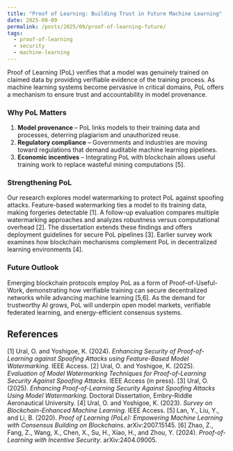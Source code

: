 ```yaml
---
title: "Proof of Learning: Building Trust in Future Machine Learning"
date: 2025-09-09
permalink: /posts/2025/09/proof-of-learning-future/
tags:
  - proof-of-learning
  - security
  - machine-learning
---
```


Proof of Learning (PoL) verifies that a model was genuinely trained on claimed data by providing verifiable evidence of the training process. As machine learning systems become pervasive in critical domains, PoL offers a mechanism to ensure trust and accountability in model provenance.

### Why PoL Matters

1. **Model provenance** – PoL links models to their training data and processes, deterring plagiarism and unauthorized reuse.
2. **Regulatory compliance** – Governments and industries are moving toward regulations that demand auditable machine learning pipelines.
3. **Economic incentives** – Integrating PoL with blockchain allows useful training work to replace wasteful mining computations [5].

### Strengthening PoL

Our research explores model watermarking to protect PoL against spoofing attacks. Feature-based watermarking ties a model to its training data, making forgeries detectable [1]. A follow-up evaluation compares multiple watermarking approaches and analyzes robustness versus computational overhead [2]. The dissertation extends these findings and offers deployment guidelines for secure PoL pipelines [3]. Earlier survey work examines how blockchain mechanisms complement PoL in decentralized learning environments [4].

### Future Outlook

Emerging blockchain protocols employ PoL as a form of Proof-of-Useful-Work, demonstrating how verifiable training can secure decentralized networks while advancing machine learning [5,6]. As the demand for trustworthy AI grows, PoL will underpin open model markets, verifiable federated learning, and energy-efficient consensus systems.

## References

[1] Ural, O. and Yoshigoe, K. (2024). *Enhancing Security of Proof-of-Learning against Spoofing Attacks using Feature-Based Model Watermarking*. IEEE Access.
[2] Ural, O. and Yoshigoe, K. (2025). *Evaluation of Model Watermarking Techniques for Proof-of-Learning Security Against Spoofing Attacks*. IEEE Access (in press).
[3] Ural, O. (2025). *Enhancing Proof-of-Learning Security Against Spoofing Attacks Using Model Watermarking*. Doctoral Dissertation, Embry-Riddle Aeronautical University.
[4] Ural, O. and Yoshigoe, K. (2023). *Survey on Blockchain-Enhanced Machine Learning*. IEEE Access.
[5] Lan, Y., Liu, Y., and Li, B. (2020). *Proof of Learning (PoLe): Empowering Machine Learning with Consensus Building on Blockchains*. arXiv:2007.15145.
[6] Zhao, Z., Fang, Z., Wang, X., Chen, X., Su, H., Xiao, H., and Zhou, Y. (2024). *Proof-of-Learning with Incentive Security*. arXiv:2404.09005.
